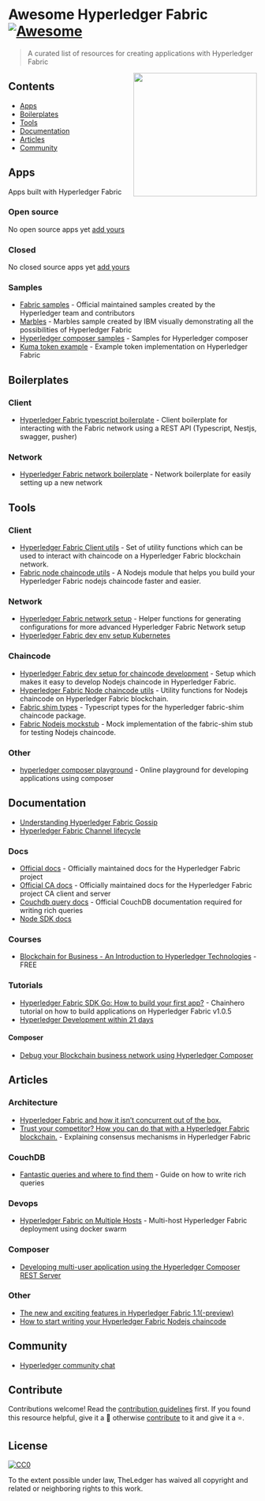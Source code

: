 # Awesome Hyperledger Fabric [![Awesome](https://cdn.rawgit.com/sindresorhus/awesome/d7305f38d29fed78fa85652e3a63e154dd8e8829/media/badge.svg)](https://github.com/sindresorhus/awesome)

> A curated list of resources for creating applications with Hyperledger Fabric

[<img src="https://www.hyperledger.org/wp-content/uploads/2018/03/Hyperledger_Fabric_Logo_Color.png" align="right" width="250">](https://www.hyperledger.org/projects/fabric)

## Contents

- [Apps](#apps)
- [Boilerplates](#boilerplates)
- [Tools](#tools)
- [Documentation](#documentation)
- [Articles](#articles)
- [Community](#community)


## Apps

Apps built with Hyperledger Fabric

### Open source

No open source apps yet [add yours](#contribute)

### Closed

No closed source apps yet [add yours](#contribute)

### Samples

- [Fabric samples](https://github.com/hyperledger/fabric-samples) - Official maintained samples created by the Hyperledger team and contributors
- [Marbles](https://github.com/IBM-Blockchain/marbles) - Marbles sample created by IBM visually demonstrating all the possibilities of Hyperledger Fabric 
- [Hyperledger composer samples](https://github.com/hyperledger/composer-sample-applications) - Samples for Hyperledger composer
- [Kuma token example](https://github.com/Kunstmaan/hyperleder-fabric-kuma-token-example/) - Example token implementation on Hyperledger Fabric


## Boilerplates

### Client

- [Hyperledger Fabric typescript boilerplate](https://github.com/wearetheledger/hyperledger-typescript-boilerplate) - Client boilerplate for interacting with the Fabric network using a REST API (Typescript, Nestjs, swagger, pusher)

### Network

- [Hyperledger Fabric network boilerplate](https://github.com/wearetheledger/fabric-network-boilerplate) - Network boilerplate for easily setting up a new network


## Tools

### Client

- [Hyperledger Fabric Client utils](https://github.com/Kunstmaan/hyperledger-fabric-client-utils) - Set of utility functions which can be used to interact with chaincode on a Hyperledger Fabric blockchain network.
- [Fabric node chaincode utils](https://github.com/wearetheledger/fabric-node-chaincode-utils) - A Nodejs module that helps you build your Hyperledger Fabric nodejs chaincode faster and easier.
### Network

- [Hyperledger Fabric network setup](https://github.com/Kunstmaan/hyperledger-fabric-network-setup) - Helper functions for generating configurations for more advanced Hyperledger Fabric Network setup
- [Hyperledger Fabric dev env setup Kubernetes](https://medium.com/kokster/set-up-a-hyperledger-fabric-development-environment-on-kubernetes-6428c63e018b)

### Chaincode

- [Hyperledger Fabric dev setup for chaincode development](https://github.com/Kunstmaan/hyperledger-fabric-chaincode-dev-setup#initializing-new-project) - Setup which makes it easy to develop Nodejs chaincode in Hyperledger Fabric.
- [Hyperledger Fabric Node chaincode utils](https://github.com/Kunstmaan/hyperledger-fabric-node-chaincode-utils) - Utility functions for Nodejs chaincode on Hyperledger Fabric blockchain.
- [Fabric shim types](https://github.com/wearetheledger/fabric-shim-types) - Typescript types for the hyperledger fabric-shim chaincode package.
- [Fabric Nodejs mockstub](https://github.com/wearetheledger/fabric-mock-stub) - Mock implementation of the fabric-shim stub for testing Nodejs chaincode.

### Other

- [hyperledger composer playground](https://composer-playground.mybluemix.net) - Online playground for developing applications using composer


## Documentation

- [Understanding Hyperledger Fabric Gossip](https://medium.com/kokster/understanding-hyperledger-fabric-gossip-512a217d5d1e)
- [Hyperledger Fabric Channel lifecycle](https://medium.com/kokster/understanding-hyperledger-fabric-channel-lifecycle-a546670646e)

### Docs

- [Official docs](http://hyperledger-fabric.readthedocs.io) - Officially maintained docs for the Hyperledger Fabric project
- [Official CA docs](http://hyperledger-fabric.readthedocs.io) - Officially maintained docs for the Hyperledger Fabric project CA client and server
- [Couchdb query docs](docs.couchdb.org/en/2.1.0/api/database/find.html?highlight=find#post--db-_find) - Official CouchDB documentation required for writing rich queries
- [Node SDK docs](https://fabric-sdk-node.github.io)

### Courses

- [Blockchain for Business - An Introduction to Hyperledger Technologies](https://www.edx.org/course/blockchain-business-introduction-linuxfoundationx-lfs171x) - FREE

### Tutorials

- [Hyperledger Fabric SDK Go: How to build your first app?](https://github.com/chainHero/heroes-service) - Chainhero tutorial on how to build applications on Hyperledger Fabric v1.0.5
- [Hyperledger Development within 21 days](https://medium.com/@grsind19/hyperledger-development-with-in-21-days-day-1-ed3c5df88113)

#### Composer

- [Debug your Blockchain business network using Hyperledger Composer](medium.com/@mrsimonstone/debug-your-blockchain-business-network-using-hyperledger-composer-9bea20b49a74)


## Articles

### Architecture

- [Hyperledger Fabric and how it isn’t concurrent out of the box.](https://medium.com/wearetheledger/hyperledger-fabric-concurrency-really-eccd901e4040)
- [Trust your competitor? How you can do that with a Hyperledger Fabric blockchain.](https://medium.com/blockchainspace/trust-your-competitor-how-you-can-do-with-hyperledger-fabric-5939bacffe76) - Explaining consensus mechanisms in Hyperledger Fabric

### CouchDB

- [Fantastic queries and where to find them](https://medium.com/wearetheledger/hyperledger-fabric-couchdb-fantastic-queries-and-where-to-find-them-f8a3aecef767) - Guide on how to write rich queries

### Devops

- [Hyperledger Fabric on Multiple Hosts](https://medium.com/@wahabjawed/hyperledger-fabric-on-multiple-hosts-a33b08ef24f) - Multi-host Hyperledger Fabric deployment using docker swarm

### Composer

- [Developing multi-user application using the Hyperledger Composer REST Server](https://medium.com/@CazChurchUk/developing-multi-user-application-using-the-hyperledger-composer-rest-server-b3b88e857ccc)

### Other

- [The new and exciting features in Hyperledger Fabric 1.1(-preview)](https://medium.com/wearetheledger/the-new-and-exciting-features-in-hyperledger-fabric-1-1-preview-4261ece3590d)
- [How to start writing your Hyperledger Fabric Nodejs chaincode](https://medium.com/wearetheledger/how-to-start-writing-your-hyperledger-fabric-nodejs-chaincode-4052393933ab)


## Community

- [Hyperledger community chat](http://chat.hyperledger.org)


## Contribute

Contributions welcome! Read the [contribution guidelines](contributing.md) first. If you found this resource helpful, give it a 🌟 otherwise [contribute](contributing.md) to it and give it a ⭐️.


## License

[![CC0](http://mirrors.creativecommons.org/presskit/buttons/88x31/svg/cc-zero.svg)](http://creativecommons.org/publicdomain/zero/1.0)

To the extent possible under law, TheLedger has waived all copyright and
related or neighboring rights to this work.
